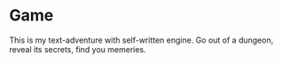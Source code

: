 # Game
This is my text-adventure with self-written engine.
Go out of a dungeon, reveal its secrets, find you memeries.
